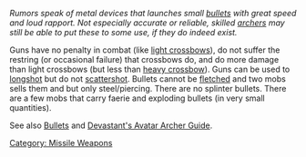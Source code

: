 *Rumors speak of metal devices that launches small
[bullets](:Category:_Bullets.md "wikilink") with great speed and loud
rapport. Not especially accurate or reliable, skilled
[archers](:Category:_Archers.md "wikilink") may still be able to put
these to some use, if they do indeed exist.*

Guns have no penalty in combat (like [light
crossbows](:Category:_Light_Crossbows.md "wikilink")), do not suffer the
restring (or occasional failure) that crossbows do, and do more damage
than light crossbows (but less than [ heavy
crossbow](:Category:_Heavy_Crossbows.md "wikilink")). Guns can be used
to [longshot](Longshot.md "wikilink") but do not
[scattershot](Scattershot.md "wikilink"). Bullets cannot be
[fletched](Fletch.md "wikilink") and two mobs sells them and but only
steel/piercing. There are no splinter bullets. There are a few mobs that
carry faerie and exploding bullets (in very small quantities).

See also [Bullets](:Category:_Bullets.md "wikilink") and [Devastant's
Avatar Archer Guide](Devastant's_Avatar_Archer_Guide "wikilink").

[Category: Missile Weapons](Category:_Missile_Weapons "wikilink")
